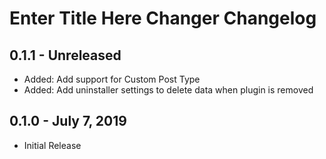 # Enter Title Here Changer Changelog

## 0.1.1 - Unreleased
- Added: Add support for Custom Post Type
- Added: Add uninstaller settings to delete data when plugin is removed

## 0.1.0 - July 7, 2019
- Initial Release
